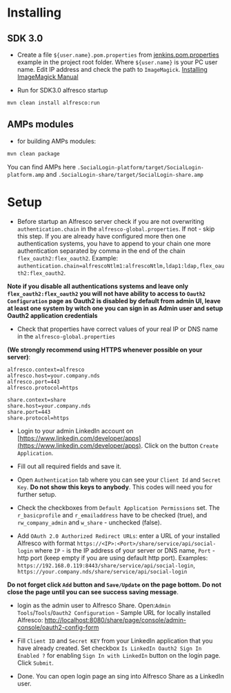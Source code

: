 # Installing

## SDK 3.0

* Create a file `${user.name}.pom.properties` from [jenkins.pom.properties](jenkins.pom.properties) example in the project root folder.  Where `${user.name}` is your PC user name. Edit IP address and check the path to `ImageMagick`. [Installing ImageMagick Manual](http://docs.alfresco.com/5.2/tasks/imagemagick-config.html) 

* Run for SDK3.0 alfresco startup

```bash
mvn clean install alfresco:run
```

## AMPs modules

* for building AMPs modules: 

```bash
mvn clean package
```
You can find AMPs here `.SocialLogin-platform/target/SocialLogin-platform.amp` and `.SocialLogin-share/target/SocialLogin-share.amp`

# Setup

* Before startup an Alfresco server check if you are not overwriting `authentication.chain` in the `alfresco-global.properties`. If not - skip this step. If you are already have configured more then one authentication systems, you have to append to your chain one more authentication separated by comma in the end of the chain `flex_oauth2:flex_oauth2`. Example: `authentication.chain=alfrescoNtlm1:alfrescoNtlm,ldap1:ldap,flex_oauth2:flex_oauth2`. 

**Note if you disable all authentications systems and leave only `flex_oauth2:flex_oauth2` you will not have ability to access to `Oauth2 Configuration` page as Oauth2 is disabled by default from admin UI, leave at least one system by witch one you can sign in as Admin user and setup Oauth2 application credentials**

* Check that properties have correct values of your real IP or DNS name in the `alfresco-global.properties` 

**(We strongly recommend using HTTPS whenever possible on your server)**:

```properties
alfresco.context=alfresco
alfresco.host=your.company.nds
alfresco.port=443
alfresco.protocol=https

share.context=share
share.host=your.company.nds
share.port=443
share.protocol=https
```

* Login to your admin LinkedIn account on [https://www.linkedin.com/developer/apps](https://www.linkedin.com/developer/apps). Click on the button `Create Application`.

* Fill out all required fields and save it.

* Open `Authentication` tab where you can see your `Client Id` and `Secret Key`. **Do not show this keys to anybody**. This codes will need you for further setup.

* Check the checkboxes from `Default Application Permissions` set. The `r_basicprofile`	and `r_emailaddress` have to be checked (true), and `rw_company_admin` and `w_share` - unchecked (false).

* Add `OAuth 2.0 Authorized Redirect URLs`: enter a URL of your installed Alfresco with format `https://<IP>:<Port>/share/service/api/social-login` where `IP` - is the IP address of your server or DNS name, `Port` - http port (keep empty if you are using default http port). 
Examples: `https://192.168.0.119:8443/share/service/api/social-login`, `https://your.company.nds/share/service/api/social-login`

**Do not forget click `Add` button and `Save/Update` on the page bottom. Do not close the page until you can see success saving message**.

* login as the admin user to Alfresco Share. Open:`Admin Tools`/`Tools`/`Oauth2 Configuration` -  Sample URL for locally installed Alfresco: [http://localhost:8080/share/page/console/admin-console/oauth2-config-form](http://localhost:8080/share/page/console/admin-console/oauth2-config-form) 

* Fill `Client ID` and `Secret KEY` from your LinkedIn application that you have already created. Set checkbox `Is LinkedIn Oauth2 Sign In Enabled ?` for enabling `Sign In with LinkedIn` button on the login page. Click `Submit`.

* Done. You can open login page an sing into Alfresco Share as a LinkedIn user.

